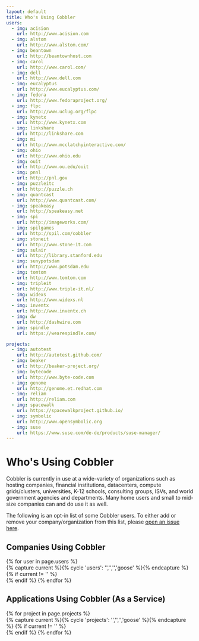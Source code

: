 ```yaml
---
layout: default
title: Who's Using Cobbler
users:
  - img: acision
    url: http://www.acision.com
  - img: alstom
    url: http://www.alstom.com/
  - img: beantown
    url: http://beantownhost.com
  - img: carol
    url: http://www.carol.com/
  - img: dell
    url: http://www.dell.com
  - img: eucalyptus
    url: http://www.eucalyptus.com/
  - img: fedora
    url: http://www.fedoraproject.org/
  - img: flpc
    url: http://www.uclug.org/flpc
  - img: kynetx
    url: http://www.kynetx.com
  - img: linkshare
    url: http://linkshare.com
  - img: mi
    url: http://www.mcclatchyinteractive.com/
  - img: ohio
    url: http://www.ohio.edu
  - img: ouit
    url: http://www.ou.edu/ouit
  - img: pnnl
    url: http://pnl.gov
  - img: puzzleitc
    url: http://puzzle.ch
  - img: quantcast
    url: http://www.quantcast.com/
  - img: speakeasy
    url: http://speakeasy.net
  - img: spi
    url: http://imageworks.com/
  - img: spilgames
    url: http://spil.com/cobbler
  - img: stoneit
    url: http://www.stone-it.com
  - img: sulair
    url: http://library.stanford.edu
  - img: sunypotsdam
    url: http://www.potsdam.edu
  - img: tomtom
    url: http://www.tomtom.com
  - img: tripleit
    url: http://www.triple-it.nl/
  - img: widexs
    url: http://www.widexs.nl
  - img: inventx
    url: http://www.inventx.ch
  - img: dw
    url: http://dashwire.com
  - img: spindle
    url: https://wearespindle.com/

projects:
  - img: autotest
    url: http://autotest.github.com/
  - img: beaker
    url: http://beaker-project.org/
  - img: bytecode
    url: http://www.byte-code.com
  - img: genome
    url: http://genome.et.redhat.com
  - img: reliam
    url: http://reliam.com
  - img: spacewalk
    url: https://spacewalkproject.github.io/
  - img: symbolic
    url: http://www.opensymbolic.org
  - img: suse
    url: https://www.suse.com/de-de/products/suse-manager/
---
```


# Who's Using Cobbler

Cobbler is currently in use at a wide-variety of organizations such as hosting companies, financial institutions, datacenters, compute grids/clusters, universities, K-12 schools, consulting groups, ISVs, and world government agencies and departments.  Many home users and small to mid-size companies can and do use it as well.

The following is an opt-in list of some Cobbler users. To either add or remove your company/organization from this list, please [open an issue here](https://github.com/cobbler/cobbler.github.com/issues).

## Companies Using Cobbler

<div class="container logolist">
 <div class="row-fluid">
{% for user in page.users %}
  <div class="span3 userlogo"><a href="{{ user.url }}"><img src="/images/who/{{ user.img }}_logo_sm.png" alt="" /></a></div>
 {% capture current %}{% cycle 'users': '','','','goose' %}{% endcapture %}
 {% if current != '' %}
 </div>
 <div class="row-fluid">
 {% endif %}
{% endfor %}
 </div>
</div>

## Applications Using Cobbler (As a Service)

<div class="container logolist">
 <div class="row-fluid">
{% for project in page.projects %}
  <div class="span3 userlogo"><a href="{{ project.url }}"><img src="/images/who/{{ project.img }}_logo_sm.png" alt="" /></a></div>
 {% capture current %}{% cycle 'projects': '','','','goose' %}{% endcapture %}
 {% if current != '' %}
 </div>
 <div class="row-fluid">
 {% endif %}
{% endfor %}
 </div>
</div>

